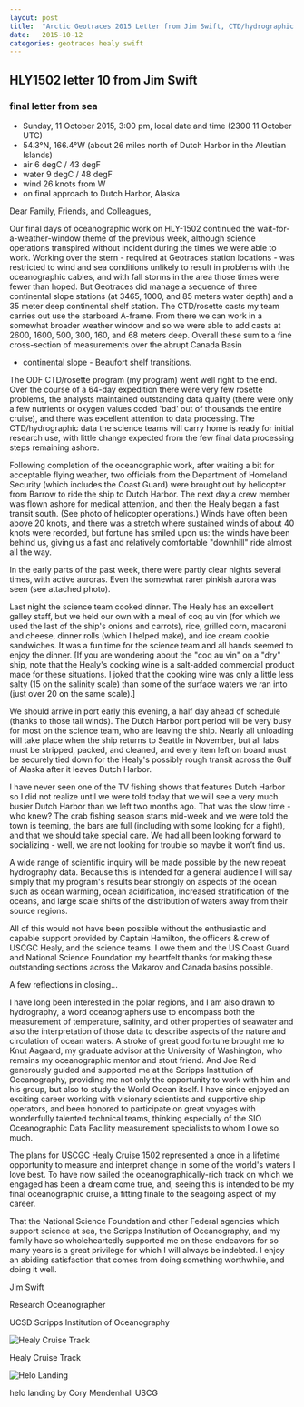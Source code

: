 ```yaml
---
layout: post
title:  "Arctic Geotraces 2015 Letter from Jim Swift, CTD/hydrographic Scientist, 10"
date:   2015-10-12
categories: geotraces healy swift
---
```

## HLY1502 letter 10 from Jim Swift

### final letter from sea
* Sunday, 11 October 2015, 3:00 pm, local date and time (2300 11 October UTC)
* 54.3°N, 166.4°W (about 26 miles north of Dutch Harbor in the Aleutian Islands)
* air 6 degC / 43 degF
* water 9 degC / 48 degF
* wind 26 knots from W
* on final approach to Dutch Harbor, Alaska

Dear Family, Friends, and Colleagues,

Our final days of oceanographic work on HLY-1502 continued the
wait-for-a-weather-window theme of the previous week, although science
operations transpired without incident during the times we were able to
work. Working over the stern - required at Geotraces station locations -
was restricted to wind and sea conditions unlikely to result in problems
with the oceanographic cables, and with fall storms in the area those
times were fewer than hoped. But Geotraces did manage a sequence of
three continental slope stations (at 3465, 1000, and 85 meters water
depth) and a 35 meter deep continental shelf station. The CTD/rosette
casts my team carries out use the starboard A-frame. From there we can
work in a somewhat broader weather window and so we were able to add
casts at 2600, 1600, 500, 300, 160, and 68 meters deep. Overall these
sum to a fine cross-section of measurements over the abrupt Canada Basin
- continental slope - Beaufort shelf transitions.

The ODF CTD/rosette program (my program) went well right to the end.
Over the course of a 64-day expedition there were very few rosette
problems, the analysts maintained outstanding data quality (there were
only a few nutrients or oxygen values coded 'bad' out of thousands the
entire cruise), and there was excellent attention to data processing.
The CTD/hydrographic data the science teams will carry home is ready for
initial research use, with little change expected from the few final
data processing steps remaining ashore.

Following completion of the oceanographic work, after waiting a bit for
acceptable flying weather, two officials from the Department of Homeland
Security (which includes the Coast Guard) were brought out by helicopter
from Barrow to ride the ship to Dutch Harbor. The next day a crew member
was flown ashore for medical attention, and then the Healy began a fast
transit south. (See photo of helicopter operations.) Winds have often
been above 20 knots, and there was a stretch where sustained winds of
about 40 knots were recorded, but fortune has smiled upon us: the winds
have been behind us, giving us a fast and relatively comfortable
"downhill" ride almost all the way.

In the early parts of the past week, there were partly clear nights
several times, with active auroras. Even the somewhat rarer pinkish
aurora was seen (see attached photo).

Last night the science team cooked dinner. The Healy has an excellent
galley staff, but we held our own with a meal of coq au vin (for which
we used the last of the ship's onions and carrots), rice, grilled corn,
macaroni and cheese, dinner rolls (which I helped make), and ice cream
cookie sandwiches. It was a fun time for the science team and all hands
seemed to enjoy the dinner. [If you are wondering about the "coq au vin"
on a "dry" ship, note that the Healy's cooking wine is a salt-added
commercial product made for these situations. I joked that the cooking
wine was only a little less salty (15 on the salinity scale) than some
of the surface waters we ran into (just over 20 on the same scale).]

We should arrive in port early this evening, a half day ahead of
schedule (thanks to those tail winds). The Dutch Harbor port period will
be very busy for most on the science team, who are leaving the ship.
Nearly all unloading will take place when the ship returns to Seattle in
November, but all labs must be stripped, packed, and cleaned, and every
item left on board must be securely tied down for the Healy's possibly
rough transit across the Gulf of Alaska after it leaves Dutch Harbor.

I have never seen one of the TV fishing shows that features Dutch Harbor
so I did not realize until we were told today that we will see a very
much busier Dutch Harbor than we left two months ago. That was the slow
time - who knew? The crab fishing season starts mid-week and we were
told the town is teeming, the bars are full (including with some looking
for a fight), and that we should take special care. We had all been
looking forward to socializing - well, we are not looking for trouble so
maybe it won’t find us.

A wide range of scientific inquiry will be made possible by the new
repeat hydrography data. Because this is intended for a general audience
I will say simply that my program's results bear strongly on aspects of
the ocean such as ocean warming, ocean acidification, increased
stratification of the oceans, and large scale shifts of the distribution
of waters away from their source regions.

All of this would not have been possible without the enthusiastic and
capable support provided by Captain Hamilton, the officers & crew of
USCGC Healy, and the science teams. I owe them and the US Coast Guard
and National Science Foundation my heartfelt thanks for making these
outstanding sections across the Makarov and Canada basins possible.

A few reflections in closing...

I have long been interested in the polar regions, and I am also drawn to
hydrography, a word oceanographers use to encompass both the measurement
of temperature, salinity, and other properties of seawater and also the
interpretation of those data to describe aspects of the nature and
circulation of ocean waters. A stroke of great good fortune brought me
to Knut Aagaard, my graduate advisor at the University of Washington,
who remains my oceanographic mentor and stout friend. And Joe Reid
generously guided and supported me at the Scripps Institution of
Oceanography, providing me not only the opportunity to work with him and
his group, but also to study the World Ocean itself. I have since
enjoyed an exciting career working with visionary scientists and
supportive ship operators, and been honored to participate on great
voyages with wonderfully talented technical teams, thinking especially
of the SIO Oceanographic Data Facility measurement specialists to whom I
owe so much.

The plans for USCGC Healy Cruise 1502 represented a once in a lifetime
opportunity to measure and interpret change in some of the world's
waters I love best. To have now sailed the oceanographically-rich track
on which we engaged has been a dream come true, and, seeing this is
intended to be my final oceanographic cruise, a fitting finale to the
seagoing aspect of my career.

That the National Science Foundation and other Federal agencies which
support science at sea, the Scripps Institution of Oceanography, and my
family have so wholeheartedly supported me on these endeavors for so
many years is a great privilege for which I will always be indebted. I
enjoy an abiding satisfaction that comes from doing something
worthwhile, and doing it well.

Jim Swift

Research Oceanographer

UCSD Scripps Institution of Oceanography

![Healy Cruise
Track](http://ushydro.ucsd.edu/media/filer_public_thumbnails/filer_public/60/e4/60e4cb39-af3d-4cf9-90f7-f04008ee6c49/hly1502_arctic_ocean_track.jpg__545x639_q85_crop_upscale.jpg)

Healy Cruise Track

![Helo
Landing](http://ushydro.ucsd.edu/media/filer_public_thumbnails/filer_public/5f/05/5f05d7fc-f5ca-442c-bcdb-5bd77ca457f1/helo_landing_by_cory_mendenhall_uscg.jpg__640x426_q85_crop_upscale.jpg)

helo landing by Cory Mendenhall USCG
